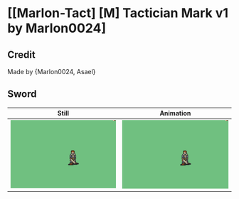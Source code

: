 # [\[Marlon-Tact\] \[M\] Tactician Mark v1 by Marlon0024]

## Credit

Made by {Marlon0024, Asael}
	
## Sword

| Still | Animation |
| :---: | :-------: |
| ![Sword still](./Sword_000.png) | ![Sword animation](./Sword.gif) |
